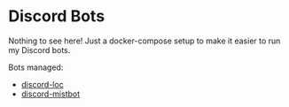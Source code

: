 # Discord Bots

Nothing to see here! Just a docker-compose setup to make it easier to run my
Discord bots.

Bots managed:

* [discord-loc](https://github.com/tokenshift/discord-loc)
* [discord-mistbot](https://github.com/tokenshift/discord-mistbot)